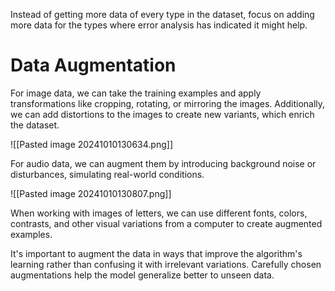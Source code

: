Instead of getting more data of every type in the dataset, focus on adding more data for the types where error analysis has indicated it might help.

# Data Augmentation

For image data, we can take the training examples and apply transformations like cropping, rotating, or mirroring the images. Additionally, we can add distortions to the images to create new variants, which enrich the dataset.

![[Pasted image 20241010130634.png]]

For audio data, we can augment them by introducing background noise or disturbances, simulating real-world conditions.

![[Pasted image 20241010130807.png]]

When working with images of letters, we can use different fonts, colors, contrasts, and other visual variations from a computer to create augmented examples.

It's important to augment the data in ways that improve the algorithm's learning rather than confusing it with irrelevant variations. Carefully chosen augmentations help the model generalize better to unseen data.
